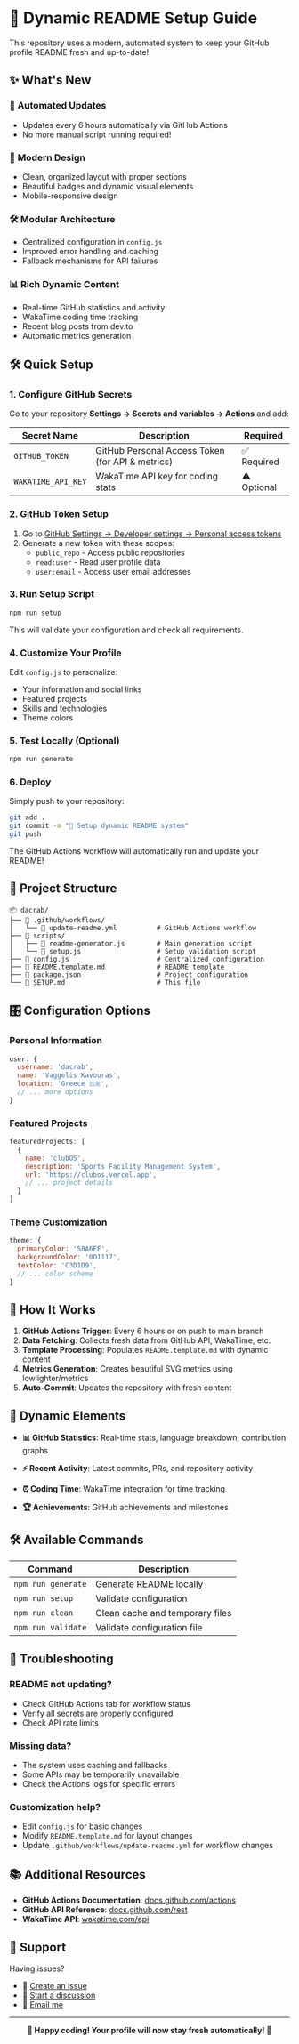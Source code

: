 # 🚀 Dynamic README Setup Guide

This repository uses a modern, automated system to keep your GitHub profile README fresh and up-to-date!

## ✨ What's New

### 🔄 **Automated Updates**
- Updates every 6 hours automatically via GitHub Actions
- No more manual script running required!

### 🎨 **Modern Design**  
- Clean, organized layout with proper sections
- Beautiful badges and dynamic visual elements
- Mobile-responsive design

### 🛠️ **Modular Architecture**
- Centralized configuration in `config.js`
- Improved error handling and caching
- Fallback mechanisms for API failures

### 📊 **Rich Dynamic Content**
- Real-time GitHub statistics and activity
- WakaTime coding time tracking
- Recent blog posts from dev.to
- Automatic metrics generation

## 🛠️ Quick Setup

### 1. **Configure GitHub Secrets**

Go to your repository **Settings → Secrets and variables → Actions** and add:

| Secret Name | Description | Required |
|-------------|-------------|----------|
| `GITHUB_TOKEN` | GitHub Personal Access Token (for API & metrics) | ✅ Required |
| `WAKATIME_API_KEY` | WakaTime API key for coding stats | ⚠️ Optional |

### 2. **GitHub Token Setup**

1. Go to [GitHub Settings → Developer settings → Personal access tokens](https://github.com/settings/tokens)
2. Generate a new token with these scopes:
   - `public_repo` - Access public repositories
   - `read:user` - Read user profile data
   - `user:email` - Access user email addresses

### 3. **Run Setup Script**

```bash
npm run setup
```

This will validate your configuration and check all requirements.

### 4. **Customize Your Profile**

Edit `config.js` to personalize:
- Your information and social links
- Featured projects
- Skills and technologies
- Theme colors

### 5. **Test Locally** (Optional)

```bash
npm run generate
```

### 6. **Deploy**

Simply push to your repository:

```bash
git add .
git commit -m "🚀 Setup dynamic README system"
git push
```

The GitHub Actions workflow will automatically run and update your README!

## 📁 Project Structure

```
📦 dacrab/
├── 📁 .github/workflows/
│   └── 📄 update-readme.yml          # GitHub Actions workflow
├── 📁 scripts/
│   ├── 📄 readme-generator.js        # Main generation script
│   └── 📄 setup.js                   # Setup validation script
├── 📄 config.js                      # Centralized configuration
├── 📄 README.template.md             # README template
├── 📄 package.json                   # Project configuration
└── 📄 SETUP.md                       # This file
```

## 🎛️ Configuration Options

### **Personal Information**
```javascript
user: {
  username: 'dacrab',
  name: 'Vaggelis Kavouras',
  location: 'Greece 🇬🇷',
  // ... more options
}
```

### **Featured Projects**  
```javascript
featuredProjects: [
  {
    name: 'clubOS',
    description: 'Sports Facility Management System',
    url: 'https://clubos.vercel.app',
    // ... project details
  }
]
```

### **Theme Customization**
```javascript
theme: {
  primaryColor: '58A6FF',
  backgroundColor: '0D1117',
  textColor: 'C3D1D9',
  // ... color scheme
}
```

## 🔄 How It Works

1. **GitHub Actions Trigger**: Every 6 hours or on push to main branch
2. **Data Fetching**: Collects fresh data from GitHub API, WakaTime, etc.
3. **Template Processing**: Populates `README.template.md` with dynamic content
4. **Metrics Generation**: Creates beautiful SVG metrics using lowlighter/metrics
5. **Auto-Commit**: Updates the repository with fresh content

## 🎨 Dynamic Elements

- **📊 GitHub Statistics**: Real-time stats, language breakdown, contribution graphs
- **⚡ Recent Activity**: Latest commits, PRs, and repository activity

- **⏰ Coding Time**: WakaTime integration for time tracking
- **🏆 Achievements**: GitHub achievements and milestones

## 🛠️ Available Commands

| Command | Description |
|---------|-------------|
| `npm run generate` | Generate README locally |
| `npm run setup` | Validate configuration |
| `npm run clean` | Clean cache and temporary files |
| `npm run validate` | Validate configuration file |

## 🔧 Troubleshooting

### **README not updating?**
- Check GitHub Actions tab for workflow status
- Verify all secrets are properly configured
- Check API rate limits

### **Missing data?**
- The system uses caching and fallbacks
- Some APIs may be temporarily unavailable
- Check the Actions logs for specific errors

### **Customization help?**
- Edit `config.js` for basic changes
- Modify `README.template.md` for layout changes
- Update `.github/workflows/update-readme.yml` for workflow changes

## 📚 Additional Resources

- **GitHub Actions Documentation**: [docs.github.com/actions](https://docs.github.com/en/actions)
- **GitHub API Reference**: [docs.github.com/rest](https://docs.github.com/en/rest)
- **WakaTime API**: [wakatime.com/api](https://wakatime.com/developers)

## 💬 Support

Having issues? 
- 🐛 [Create an issue](https://github.com/dacrab/dacrab/issues)
- 💬 [Start a discussion](https://github.com/dacrab/dacrab/discussions)
- 📧 [Email me](mailto:hello@dacrab.dev)

---

<div align="center">

**🎉 Happy coding! Your profile will now stay fresh automatically! 🎉**

</div>

